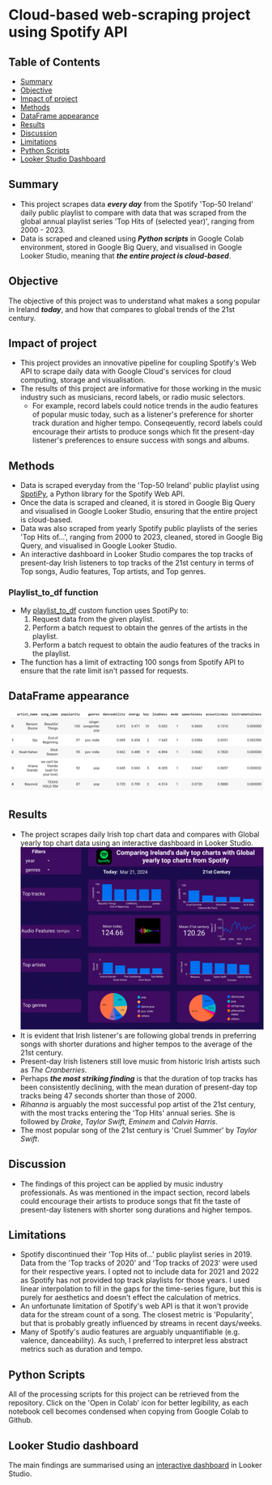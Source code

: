 # Cloud-based web-scraping project using Spotify API

## Table of Contents
* [Summary](#Summary)
* [Objective](#Objective)
* [Impact of project](#Impact-of-project)
* [Methods](#Methods)
* [DataFrame appearance](#DataFrame-appearance)
* [Results](#Results)
* [Discussion](#Discussion)
* [Limitations](#Limitations)
* [Python Scripts](#Python-Scripts)
* [Looker Studio Dashboard](#Looker-Studio-Dashboard)


## Summary
* This project scrapes data ***every day*** from the Spotify 'Top-50 Ireland' daily public playlist to compare with data that was scraped from the global annual playlist series 'Top Hits of (selected year)', ranging from 2000 - 2023.
* Data is scraped and cleaned using ***Python scripts*** in Google Colab environment, stored in Google Big Query, and visualised in Google Looker Studio, meaning that ***the entire project is cloud-based***.

## Objective
The objective of this project was to understand what makes a song popular in Ireland ***today***, and how that compares to global trends of the 21st century.

## Impact of project
* This project provides an innovative pipeline for coupling Spotify's Web API to scrape daily data with Google Cloud's services for cloud computing, storage and visualisation.
* The results of this project are informative for those working in the music industry such as musicians, record labels, or radio music selectors.
  - For example, record labels could notice trends in the audio features of popular music today, such as a listener's preference for shorter track duration and higher     tempo. Conseqeuently, record labels could encourage their artists to produce songs which fit the present-day listener's preferences to ensure success with songs       and albums.

## Methods
* Data is scraped everyday from the 'Top-50 Ireland' public playlist using [SpotiPy](https://spotipy.readthedocs.io/en/2.22.1/), a Python library for the Spotify Web API.
* Once the data is scraped and cleaned, it is stored in Google Big Query and visualised in Google Looker Studio, ensuring that the entire project is cloud-based.
* Data was also scraped from yearly Spotify public playlists of the series 'Top Hits of...', ranging from 2000 to 2023, cleaned, stored in Google Big Query, and visualised in Google Looker Studio.
* An interactive dashboard in Looker Studio compares the top tracks of present-day Irish listeners to top tracks of the 21st century in terms of Top songs, Audio features, Top artists, and Top genres.
### Playlist_to_df function
* My [playlist_to_df](https://github.com/columose/Spotify-API/blob/2e8fc433d7c0dc00a598fb1a867ed7e03bf6d87a/functions.ipynb) custom function uses SpotiPy to:
  1. Request data from the given playlist.
  2. Perform a batch request to obtain the genres of the artists in the playlist.
  3. Perform a batch request to obtain the audio features of the tracks in the playlist.
* The function has a limit of extracting 100 songs from Spotify API to ensure that the rate limit isn't passed for requests.

## DataFrame appearance
![Output of df_to_playlist function](https://github.com/columose/Spotify-API/blob/92cbf2579f171d6518156786152c45d29e91fe8c/Images/Spotify_DF.png)

## Results
* The project scrapes daily Irish top chart data and compares with Global yearly top chart data using an interactive dashboard in Looker Studio.
![Image of dashboard](https://github.com/columose/Spotify-API/blob/e21aa0ddf9e8cc5d04097b99a84939ac095d6edf/Images/Spotify%20API%20dashboard.png)
* It is evident that Irish listener's are following global trends in preferring songs with shorter durations and higher tempos to the average of the 21st century.
* Present-day Irish listeners still love music from historic Irish artists such as *The Cranberries*.
* Perhaps ***the most striking finding*** is that the duration of top tracks has been consistently declining, with the mean duration of present-day top tracks being 47 seconds shorter than those of 2000.
* *Rihanna* is arguably the most successful pop artist of the 21st century, with the most tracks entering the 'Top Hits' annual series. She is followed by *Drake*, *Taylor Swift*, *Eminem* and *Calvin Harris*.
* The most popular song of the 21st century is 'Cruel Summer' by *Taylor Swift*.

## Discussion
* The findings of this project can be applied by music industry professionals. As was mentioned in the impact section, record labels could encourage their artists to produce songs that fit the taste of present-day listeners with shorter song durations and higher tempos.

## Limitations
* Spotify discontinued their 'Top Hits of...' public playlist series in 2019. Data from the 'Top tracks of 2020' and 'Top tracks of 2023' were used for their respective years. I opted not to include data for 2021 and 2022 as Spotify has not provided top track playlists for those years. I used linear interpolation to fill in the gaps for the time-series figure, but this is purely for aesthetics and doesn't effect the calculation of metrics.
* An unfortunate limitation of Spotify's web API is that it won't provide data for the stream count of a song. The closest metric is 'Popularity', but that is probably greatly influenced by streams in recent days/weeks.
* Many of Spotify's audio features are arguably unquantifiable (e.g. valence, danceability). As such, I preferred to interpret less abstract metrics such as duration and tempo.

## Python Scripts
All of the processing scripts for this project can be retrieved from the repository. Click on the 'Open in Colab' icon for better legibility, as each notebook cell becomes condensed when copying from Google Colab to Github.

## Looker Studio dashboard
The main findings are summarised using an [interactive dashboard](https://lookerstudio.google.com/reporting/89c6378a-f65c-40d0-b712-72041bbcd563) in Looker Studio.
